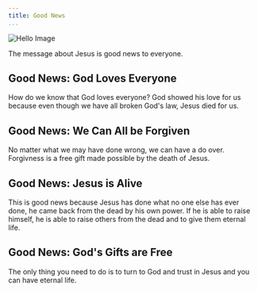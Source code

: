 ```yaml
---
title: Good News
...
```


![Hello Image](https://github.com/devmaine/devmaine.github.com/blob/master/docs/images/images/hello.png)

The message about Jesus is good news to everyone.

## Good News: God Loves Everyone

How do we know that God loves everyone? God showed his love for us because even though we have all broken God's law, Jesus died for us.

## Good News: We Can All be Forgiven

No matter what we may have done wrong, we can have a do over. Forgivness is a free gift made possible by the death of Jesus.

## Good News: Jesus is Alive

This is good news because Jesus has done what no one else has ever done, he came back from the dead by his own power. If he is able to raise himself, he is able to raise others from the dead and to give them eternal life.

## Good News: God's Gifts are Free

The only thing you need to do is to turn to God and trust in Jesus and you can have eternal life.
